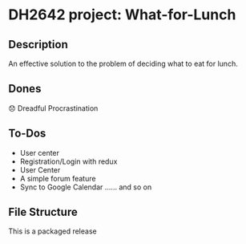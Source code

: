 # DH2642 project: What-for-Lunch

## Description

An effective solution to the problem of deciding what to eat for lunch.

## Dones

😞 Dreadful Procrastination

## To-Dos 

- User center
- Registration/Login with redux
- User Center
- A simple forum feature
- Sync to Google Calendar
...... and so on

## File Structure

This is a packaged release
